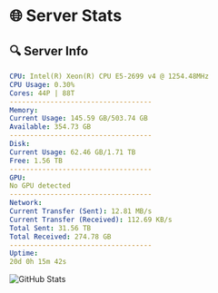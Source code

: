 # 🌐 Server Stats
## 🔍 Server Info
```yaml
CPU: Intel(R) Xeon(R) CPU E5-2699 v4 @ 1254.48MHz
CPU Usage: 0.30%
Cores: 44P | 88T
-----------------------------------
Memory:
Current Usage: 145.59 GB/503.74 GB
Available: 354.73 GB
-----------------------------------
Disk:
Current Usage: 62.46 GB/1.71 TB
Free: 1.56 TB
-----------------------------------
GPU:
No GPU detected
-----------------------------------
Network:
Current Transfer (Sent): 12.81 MB/s
Current Transfer (Received): 112.69 KB/s
Total Sent: 31.56 TB
Total Received: 274.78 GB
-----------------------------------
Uptime:
20d 0h 15m 42s
```
![GitHub Stats](https://img.shields.io/badge/Updated-2025-03-27_21:38:31-blue)